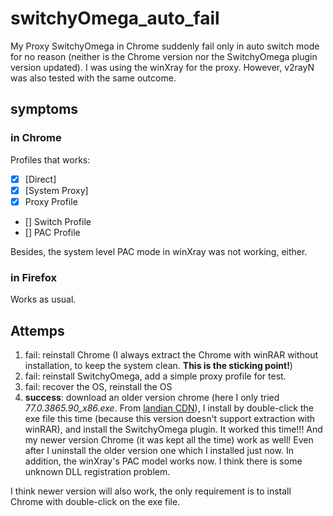 # switchyOmega_auto_fail
My Proxy SwitchyOmega in Chrome suddenly fail only in auto switch mode for no reason (neither is the Chrome version nor the SwitchyOmega plugin version updated). I was using the winXray for the proxy. However, v2rayN was also tested with the same outcome.

## symptoms
### in Chrome
Profiles that works:

- [x] [Direct]
- [x] [System Proxy]
- [x] Proxy Profile
- [] Switch Profile
- [] PAC Profile

Besides, the system level PAC mode in winXray was not working, either. 

### in Firefox
Works as usual.

## Attemps
1. fail: reinstall Chrome (I always extract the Chrome with winRAR without installation, to keep the system clean. **This is the sticking point!**)
2. fail: reinstall SwitchyOmega, add a simple proxy profile for test.
3. fail: recover the OS, reinstall the OS
4. **success**: download an older version chrome (here I only tried _77.0.3865.90_x86.exe_. From [landian CDN](https://dl.lancdn.com/landian/soft/chrome/m/)), I install by double-click the exe file this time (because this version doesn't support extraction with winRAR), and install the SwitchyOmega plugin. It worked this time!!! And my newer version Chrome (it was kept all the time) work as well! Even after I uninstall the older version one which I installed just now. In addition, the winXray's PAC model works now. I think there is some unknown DLL registration problem.

I think newer version will also work, the only requirement is to install Chrome with double-click on the exe file. 
